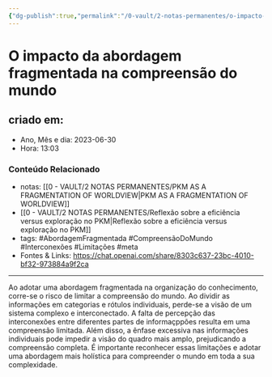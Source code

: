 ```yaml
---
{"dg-publish":true,"permalink":"/0-vault/2-notas-permanentes/o-impacto-da-abordagem-fragmentada-na-compreensao-do-mundo/","tags":["permanente","AbordagemFragmentada","CompreensãoDoMundo","Interconexões","Limitações","meta"],"dgHomeLink":true,"dgShowLocalGraph":true,"dgShowFileTree":true,"dgEnableSearch":true}
---
```


# O impacto da abordagem fragmentada na compreensão do mundo

## criado em: 
-  Ano, Mês e dia: 2023-06-30
- Hora: 13:03

### Conteúdo Relacionado
- notas: [[0 - VAULT/2 NOTAS PERMANENTES/PKM AS A FRAGMENTATION OF WORLDVIEW\|PKM AS A FRAGMENTATION OF WORLDVIEW]]
- [[0 - VAULT/2 NOTAS PERMANENTES/Reflexão sobre a eficiência versus exploração no PKM\|Reflexão sobre a eficiência versus exploração no PKM]]
- tags: #AbordagemFragmentada #CompreensãoDoMundo #Interconexões #Limitações #meta
- Fontes & Links: https://chat.openai.com/share/8303c637-23bc-4010-bf32-973884a9f2ca
---
Ao adotar uma abordagem fragmentada na organização do conhecimento, corre-se o risco de limitar a compreensão do mundo. Ao dividir as informações em categorias e rótulos individuais, perde-se a visão de um sistema complexo e interconectado. A falta de percepção das interconexões entre diferentes partes de informaçppões resulta em uma compreensão limitada. Além disso, a ênfase excessiva nas informações individuais pode impedir a visão do quadro mais amplo, prejudicando a compreensão completa. É importante reconhecer essas limitações e adotar uma abordagem mais holística para compreender o mundo em toda a sua complexidade.